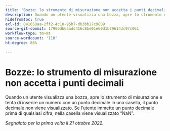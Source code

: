 ```yaml
---
title: 'Bozze: lo strumento di misurazione non accetta i punti decimali'
description: Quando un utente visualizza una bozza, apre lo strumento di misurazione e tenta di inserire un numero con un punto decimale in una casella, il punto decimale non viene visualizzato. Se l’utente immette un punto decimale prima di immettere qualsiasi cifra, nella casella viene visualizzato NaN.
hidefromtoc: true
exl-id: 841658aa-2ff2-4c10-95b7-db3bb27c9809
source-git-commit: 17906db6aadc416c8be01e60d1b796143c97c061
workflow-type: tm+mt
source-wordcount: '110'
ht-degree: 86%

---
```


# Bozze: lo strumento di misurazione non accetta i punti decimali

<!--This article is on the WF and WFP TOC. By request.-->

Quando un utente visualizza una bozza, apre lo strumento di misurazione e tenta di inserire un numero con un punto decimale in una casella, il punto decimale non viene visualizzato. Se l’utente immette un punto decimale prima di qualsiasi cifra, nella casella viene visualizzato “NaN”.

_Segnalato per la prima volta il 21 ottobre 2022._
